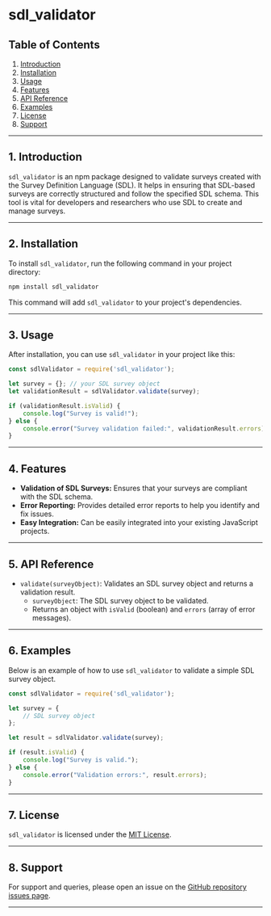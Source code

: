 # sdl_validator

## Table of Contents
1. [Introduction](#1-introduction)
2. [Installation](#2-installation)
3. [Usage](#3-usage)
4. [Features](#4-features)
5. [API Reference](#5-api-reference)
6. [Examples](#6-examples)
7. [License](#7-license)
8. [Support](#8-support)

---

## 1. Introduction

`sdl_validator` is an npm package designed to validate surveys created with the Survey Definition Language (SDL). It helps in ensuring that SDL-based surveys are correctly structured and follow the specified SDL schema. This tool is vital for developers and researchers who use SDL to create and manage surveys.

---

## 2. Installation

To install `sdl_validator`, run the following command in your project directory:

```bash
npm install sdl_validator
```

This command will add `sdl_validator` to your project's dependencies.

---

## 3. Usage

After installation, you can use `sdl_validator` in your project like this:

```javascript
const sdlValidator = require('sdl_validator');

let survey = {}; // your SDL survey object
let validationResult = sdlValidator.validate(survey);

if (validationResult.isValid) {
    console.log("Survey is valid!");
} else {
    console.error("Survey validation failed:", validationResult.errors);
}
```

---

## 4. Features

- **Validation of SDL Surveys:** Ensures that your surveys are compliant with the SDL schema.
- **Error Reporting:** Provides detailed error reports to help you identify and fix issues.
- **Easy Integration:** Can be easily integrated into your existing JavaScript projects.

---

## 5. API Reference

- `validate(surveyObject)`: Validates an SDL survey object and returns a validation result.
  - `surveyObject`: The SDL survey object to be validated.
  - Returns an object with `isValid` (boolean) and `errors` (array of error messages).

---

## 6. Examples

Below is an example of how to use `sdl_validator` to validate a simple SDL survey object.

```javascript
const sdlValidator = require('sdl_validator');

let survey = {
    // SDL survey object
};

let result = sdlValidator.validate(survey);

if (result.isValid) {
    console.log("Survey is valid.");
} else {
    console.error("Validation errors:", result.errors);
}
```

---

## 7. License

`sdl_validator` is licensed under the [MIT License](LICENSE).

---

## 8. Support

For support and queries, please open an issue on the [GitHub repository issues page](https://github.com/your-github/sdl_validator/issues).

---